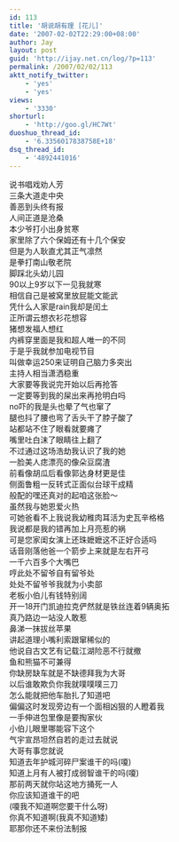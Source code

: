 ```yaml
---
id: 113
title: '胡说胡有理 [花儿]'
date: '2007-02-02T22:29:00+08:00'
author: Jay
layout: post
guid: 'http://ijay.net.cn/log/?p=113'
permalink: /2007/02/02/113
aktt_notify_twitter:
    - 'yes'
    - 'yes'
views:
    - '3330'
shorturl:
    - 'http://goo.gl/HC7Wt'
duoshuo_thread_id:
    - '6.3356017838758E+18'
dsq_thread_id:
    - '4892441016'
---
```


说书唱戏劝人芳<br />三条大道走中央<br />善恶到头终有报<br />人间正道是沧桑<br />本少爷打小出身贫寒<br />家里除了六个保姆还有十几个保安<br />但是为人耿直尤其正气凛然<br />是拳打南山敬老院<br />脚踩北头幼儿园<br />90以上9岁以下一见我就寒<br />相信自己是被窝里放屁能文能武<br />凭什么人家是rain我却是闰土<br />正所谓云想衣衫花想容<br />猪想发福人想红<br />内裤穿里面是我和超人唯一的不同<br />于是乎我就参加电视节目<br />叫做幸运250来证明自己脑力多突出<br />主持人相当潇洒稳重<br />大家要等我说完开始以后再抢答<br />一定要等到我的屎出来再抢明白吗<br />no吓的我是头也晕了气也窜了<br />腿也抖了腰也弯了舌头干了脖子酸了<br />站都站不住了眼看就要瘫了<br />嘴里吐白沫了眼睛往上翻了<br />不过通过这场浩劫我认识了我的她<br />一脸美人痣漂亮的像朵豆腐渣<br />前看像胡瓜后看像郭达身材更是佳<br />侧面鲁粗一反转式正面似台球干成精<br />般配的嘿还真对的起咱这张脸～<br />虽然我与她恩爱火热<br />可她爸看不上我说我幼稚肉耳活为史瓦辛格格<br />我说都是我的错再加上月亮惹的祸<br />可是您家闺女演上还珠嬷嬷这不正好合适吗<br />话音刚落他爸一个箭步上来就是左右开弓<br />一千六百多个大嘴巴<br />哼此处不留爷自有留爷处<br />处处不留爷爷我就为小卖部<br />老板小伯儿有钱特别阔<br />开一18开门凯迪拉克俨然就是铁丝连着9辆奥拓<br />真乃路边一站没人敢惹<br />鼻涕一抹拔丝苹果<br />讲起道理小嘴利索跟窜稀似的<br />他说自古文艺有记载江湖险恶不行就撤<br />鱼和熊猫不可兼得<br />你缺房缺车就是不缺德拜我为大哥<br />以后谁敢欺负你我就噗噗噗三刀<br />怎么能就把他车胎扎了知道吧<br />偏偏这时发现旁边有一个面相凶狠的人瞪着我<br />一手伸进包里像是要掏家伙<br />小伯儿眼里哪能容下这个<br />气宇宣昂坦然自若的走过去就说<br />大哥有事您就说<br />知道去年护城河碎尸案谁干的吗(嗄)<br />知道上月有人被打成弱智谁干的吗(嗄)<br />那前两天就你站这地方捅死一人<br />你应该知道谁干的吧<br />(嗄我不知道啊您要干什么呀)<br />你真不知道啊(我真不知道矮)<br />耶那你还不来份法制报